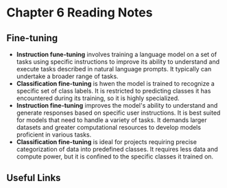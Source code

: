 # Chapter 6 Reading Notes

## Fine-tuning
- **Instruction fune-tuning** involves training a language model on a set of tasks using specific instructions to improve its ability to understand and execute tasks described in natural language prompts. It typically can undertake a broader range of tasks.
- **Classification fine-tuning** is hwen the model is trained to recognize a specific set of class labels. It is restricted to predicting classes it has encountered during its training, so it is highly specialized.
- **Instruction fine-tuning** improves the model's ability to understand and generate responses based on specific user instructions. It is best suited for models that need to handle a variety of tasks. It demands larger datasets and greater computational resources to develop models proficient in various tasks.
- **Classification fine-tuning** is ideal for projects requiring precise categorization of data into predefined classes. It requires less data and compute power, but it is confined to the specific classes it trained on.

## Useful Links